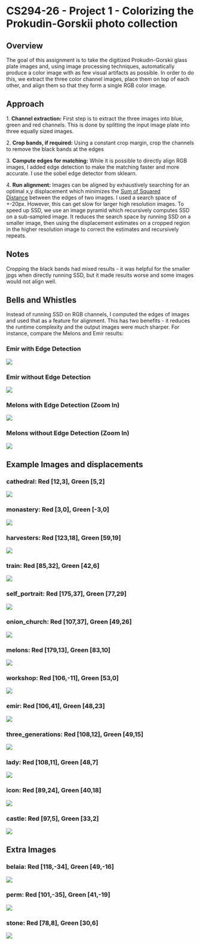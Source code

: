 CS294-26 - Project 1 - Colorizing the Prokudin-Gorskii photo collection
=======================================================================

Overview
--------

The goal of this assignment is to take the digitized Prokudin-Gorskii glass plate images and, using image processing techniques, automatically produce a color image with as few visual artifacts as possible. In order to do this, we extract the three color channel images, place them on top of each other, and align them so that they form a single RGB color image.

Approach
--------

1\. **Channel extraction:** First step is to extract the three images into blue, green and red channels. This is done by splitting the input image plate into three equally sized images.

2\. **Crop bands, if required:** Using a constant crop margin, crop the channels to remove the black bands at the edges

3\. **Compute edges for matching:** While it is possible to directly align RGB images, I added edge detection to make the matching faster and more accurate. I use the sobel edge detector from sklearn.

4\. **Run alignment:** Images can be aligned by exhaustively searching for an optimal x,y displacement which minimizes the [Sum of Squared Distance](https://en.wikipedia.org/wiki/Mean_squared_error) between the edges of two images. I used a search space of +-20px. However, this can get slow for larger high resolution images. To speed up SSD, we use an image pyramid which recursively computes SSD on a sub-sampled image. It reduces the search space by running SSD on a smaller image, then using the displacement estimates on a cropped region in the higher resolution image to correct the estimates and recursively repeats.

Notes
-----

Cropping the black bands had mixed results - it was helpful for the smaller jpgs when directly running SSD, but it made results worse and some images would not align well.

Bells and Whistles
------------------

Instead of running SSD on RGB channels, I computed the edges of images and used that as a feature for alignment. This has two benefits - it reduces the runtime complexity and the output images were much sharper. For instance, compare the Melons and Emir results:

### Emir with Edge Detection

![](output_imgs/recolorized_emir.jpeg)

### Emir without Edge Detection

![](output_imgs/recolorized_emir_noedge.jpeg)

### Melons with Edge Detection (Zoom In)

![](output_imgs/recolorized_melons_noedge.jpeg)

### Melons without Edge Detection (Zoom In)

![](output_imgs/recolorized_melons_noedge.jpeg)

Example Images and displacements
--------------------------------

### cathedral: Red \[12,3\], Green \[5,2\]

![](output_imgs/recolorized_cathedral.jpeg)

### monastery: Red \[3,0\], Green \[-3,0\]

![](output_imgs/recolorized_monastery.jpeg)

### harvesters: Red \[123,18\], Green \[59,19\]

![](output_imgs/recolorized_harvesters.jpeg)

### train: Red \[85,32\], Green \[42,6\]

![](output_imgs/recolorized_train.jpeg)

### self\_portrait: Red \[175,37\], Green \[77,29\]

![](output_imgs/recolorized_self_portrait.jpeg)

### onion\_church: Red \[107,37\], Green \[49,26\]

![](output_imgs/recolorized_onion_church.jpeg)

### melons: Red \[179,13\], Green \[83,10\]

![](output_imgs/recolorized_melons.jpeg)

### workshop: Red \[106,-11\], Green \[53,0\]

![](output_imgs/recolorized_workshop.jpeg)

### emir: Red \[106,41\], Green \[48,23\]

![](output_imgs/recolorized_emir.jpeg)

### three\_generations: Red \[108,12\], Green \[49,15\]

![](output_imgs/recolorized_three_generations.jpeg)

### lady: Red \[108,11\], Green \[48,7\]

![](output_imgs/recolorized_lady.jpeg)

### icon: Red \[89,24\], Green \[40,18\]

![](output_imgs/recolorized_icon.jpeg)

### castle: Red \[97,5\], Green \[33,2\]

![](output_imgs/recolorized_castle.jpeg)

Extra Images
------------

### belaia: Red \[118,-34\], Green \[49,-16\]

![](output_imgs/recolorized_belaia.jpeg)

### perm: Red \[101,-35\], Green \[41,-19\]

![](output_imgs/recolorized_perm.jpeg)

### stone: Red \[78,8\], Green \[30,6\]

![](output_imgs/recolorized_stone.jpeg)